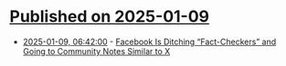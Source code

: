 # [Published on 2025-01-09](index.md)

* [2025-01-09, 06:42:00](https://soylentnews.org/article.pl?sid=25/01/08/1228216&from=rss) - [Facebook Is Ditching “Fact-Checkers” and Going to Community Notes Similar to X](https://soylentnews.org/article.pl?sid=25/01/08/1228216&from=rss)
